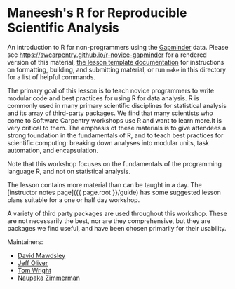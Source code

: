 Maneesh's R for Reproducible Scientific Analysis
======================================

An introduction to R for non-programmers using the [Gapminder][gapminder] data.
Please see <https://swcarpentry.github.io/r-novice-gapminder> for a rendered version of this material,
[the lesson template documentation][lesson-example]
for instructions on formatting, building, and submitting material,
or run `make` in this directory for a list of helpful commands.

The primary goal of this lesson is to teach novice programmers to write modular code
and best practices for using R for data analysis. R is commonly used in many
primary scientific disciplines for statistical analysis and its array of third-party
packages. We find that many scientists who come to Software Carpentry workshops
use R and want to learn more.It is very critical to them.  The emphasis of these materials 
is to give attendees a strong foundation in the fundamentals of R, and to teach best
practices for scientific computing: breaking down analyses into modular units,
task automation, and encapsulation.

Note that this workshop focuses on the fundamentals of the programming
language R, and not on statistical analysis.

The lesson contains more material than can be taught in a day.  The [instructor notes page]({{ page.root }}/guide) has some suggested lesson plans suitable for a one or half day workshop.

A variety of third party packages are used throughout this workshop. These
are not necessarily the best, nor are they comprehensive, but they are 
packages we find useful, and have been chosen primarily for their 
usability.

Maintainers:

* [David Mawdsley][mawdsley_david]
* [Jeff Oliver][oliver_jeffrey]
* [Tom Wright][wright_tom]
* [Naupaka Zimmerman][zimmerman_naupaka]

[gapminder]: http://www.gapminder.org/
[lesson-example]: https://swcarpentry.github.io/lesson-example
[mawdsley_david]: https://software-carpentry.org/team/#mawdsley_david
[oliver_jeffrey]: https://software-carpentry.org/team/#oliver_jeffrey
[wright_tom]: https://software-carpentry.org/team/#wright_thomas
[zimmerman_naupaka]: https://software-carpentry.org/team/#zimmerman_naupaka
